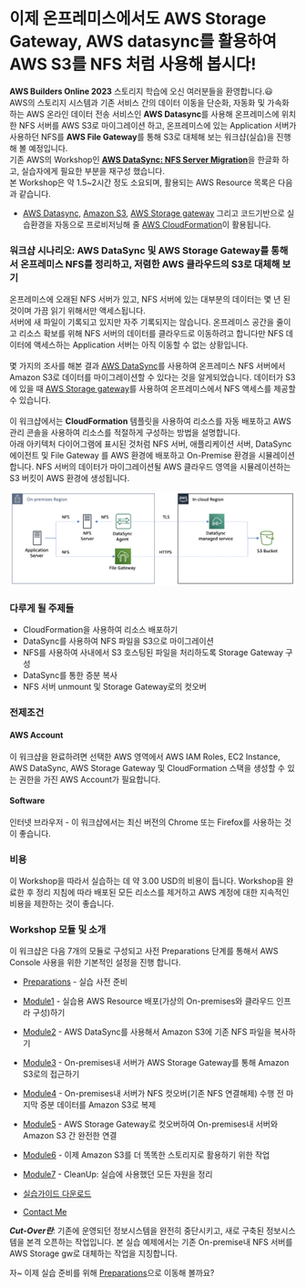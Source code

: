 # 이제 온프레미스에서도 AWS Storage Gateway, AWS datasync를 활용하여 AWS S3를 NFS 처럼 사용해 봅시다!

**AWS Builders Online 2023** 스토리지 학습에 오신 여러분들을 환영합니다.😃\
AWS의 스토리지 시스템과 기존 서비스 간의 데이터 이동을 단순화, 자동화 및 가속화하는 AWS 온라인 데이터 전송 서비스인 **AWS Datasync**를 사용해 온프레미스에 위치한 NFS 서버를 AWS S3로 마이그레이션 하고, 온프레미스에 있는 Application 서버가 사용하던 NFS를 **AWS File Gateway**를 통해 S3로 대체해 보는 워크샵(실습)을 진행해 볼 예정입니다.\
기존 AWS의 Workshop인 [**AWS DataSync: NFS Server Migration**](https://catalog.workshops.aws/datasync-nfs-server-migration-with-storage-gateway/en-US)을 한글화 하고, 실습자에게 필요한 부분을 재구성 했습니다.\
본 Workshop은 약 1.5~2시간 정도 소요되며, 활용되는 AWS Resource 목록은 다음과 같습니다.

* [AWS Datasync](https://aws.amazon.com/ko/datasync/), [Amazon S3](https://aws.amazon.com/ko/s3/), [AWS Storage gateway](https://aws.amazon.com/ko/storagegateway/) 그리고 코드기반으로 실습환경을 자동으로 프로비저닝해 줄 [AWS CloudFormation](https://aws.amazon.com/ko/cloudformation/)이 활용됩니다.

### 워크샵 시나리오: AWS DataSync 및 AWS Storage Gateway를 통해서 온프레미스 NFS를 정리하고, 저렴한 AWS 클라우드의 S3로 대체해 보기

온프레미스에 오래된 NFS 서버가 있고, NFS 서버에 있는 대부분의 데이터는 몇 년 된 것이며 가끔 읽기 위해서만 액세스됩니다.\
서버에 새 파일이 기록되고 있지만 자주 기록되지는 않습니다. 온프레미스 공간을 줄이고 리소스 확보를 위해 NFS 서버의 데이터를 클라우드로 이동하려고 합니다만 NFS 데이터에 액세스하는 Application 서버는 아직 이동할 수 없는 상황입니다.\
\
몇 가지의 조사를 해본 결과 [AWS DataSync](https://aws.amazon.com/ko/datasync/)를 사용하여 온프레미스 NFS 서버에서 Amazon S3로 데이터를 마이그레이션할 수 있다는 것을 알게되었습니다. 데이터가 S3에 있을 때 [AWS Storage gateway](https://aws.amazon.com/ko/storagegateway/)를 사용하여 온프레미스에서 NFS 액세스를 제공할 수 있습니다.\
\
이 워크샵에서는 **CloudFormation** 템플릿을 사용하여 리소스를 자동 배포하고 AWS 관리 콘솔을 사용하여 리소스를 적절하게 구성하는 방법을 설명합니다.\
아래 아키텍처 다이어그램에 표시된 것처럼 NFS 서버, 애플리케이션 서버, DataSync 에이전트 및 File Gateway 를 AWS 환경에 배포하고 On-Premise 환경을 시뮬레이션합니다. NFS 서버의 데이터가 마이그레이션될 AWS 클라우드 영역을 시뮬레이션하는 S3 버킷이 AWS 환경에 생성됩니다.


![intro](<images/3-1 (4).png>)

### 다루게 될 주제들

* CloudFormation을 사용하여 리소스 배포하기
* DataSync를 사용하여 NFS 파일을 S3으로 마이그레이션
* NFS를 사용하여 사내에서 S3 호스팅된 파일을 처리하도록 Storage Gateway 구성
* DataSync를 통한 증분 복사
* NFS 서버 unmount 및 Storage Gateway로의 컷오버

### 전제조건

#### AWS Account

이 워크샵을 완료하려면 선택한 AWS 영역에서 AWS IAM Roles, EC2 Instance, AWS DataSync, AWS Storage Gateway 및 CloudFormation 스택을 생성할 수 있는 권한을 가진 AWS Account가 필요합니다.

#### Software

인터넷 브라우저 - 이 워크샵에서는 최신 버전의 Chrome 또는 Firefox를 사용하는 것이 좋습니다.

### 비용

이 Workshop을 따라서 실습하는 데 약 3.00 USD의 비용이 듭니다. Workshop을 완료한 후 정리 지침에 따라 배포된 모든 리소스를 제거하고 AWS 계정에 대한 지속적인 비용을 제한하는 것이 좋습니다.

### Workshop 모듈 및 소개

이 워크샵은 다음 7개의 모듈로 구성되고 사전 Preparations 단계를 통해서 AWS Console 사용을 위한 기본적인 설정을 진행 합니다.

* [Preparations](detail/Preparations.md) - 실습 사전 준비
* [Module1](detail/module1.md) - 실습용 AWS Resource 배포(가상의 On-premises와 클라우드 인프라 구성)하기
* [Module2](detail/module2.md) - AWS DataSync를 사용해서 Amazon S3에 기존 NFS 파일을 복사하기
* [Module3](detail/module3.md) - On-premises내 서버가 AWS Storage Gateway를 통해 Amazon S3로의 접근하기
* [Module4](detail/module4.md) - On-premises내 서버가 NFS 컷오버(기존 NFS 연결해제) 수행 전 마지막 증분 데이터를 Amazon S3로 복제
* [Module5](detail/module5.md) - AWS Storage Gateway로 컷오버하여 On-premises내 서버와 Amazon S3 간 완전한 연결
* [Module6](detail/module6/s3-1.md) - 이제 Amazon S3를 더 똑똑한 스토리지로 활용하기 위한 작업
* [Module7](detail/module7.md) - CleanUp: 실습에 사용했던 모든 자원을 정리

* [실습가이드 다운로드](https://github.com/kjhyuok/KR-AWS-DataSync-NFS-Server-Migration/blob/main/images/%E1%84%89%E1%85%B5%E1%86%AF%E1%84%89%E1%85%B3%E1%86%B8-AWS-Builders-Korea-Program-Storage-20230322.pdf)
* [Contact Me](detail/Contactme.md)


_**Cut-Over란**_: 기존에 운영되던 정보시스템을 완전히 중단시키고, 새로 구축된 정보시스템을 본격 오픈하는 작업입니다. 본 실습 예제에서는 기존 On-premise내 NFS 서버를 AWS Storage gw로 대체하는 작업을 지칭합니다.


자\~ 이제 실습 준비를 위해 [Preparations](detail/Preparations.md)으로 이동해 볼까요?
